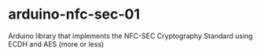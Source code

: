 # arduino-nfc-sec-01
Arduino library that implements the NFC-SEC Cryptography Standard using ECDH and AES (more or less)
